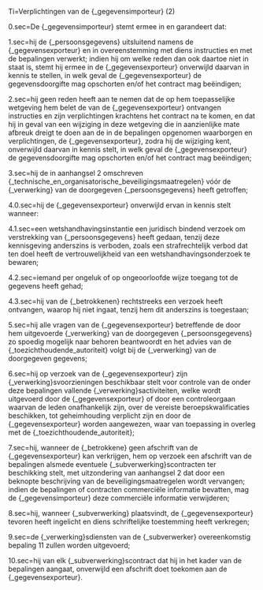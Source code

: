 Ti=Verplichtingen van de {_gegevensimporteur}  (2)

0.sec=De {_gegevensimporteur} stemt ermee in en garandeert dat:

1.sec=hij de {_persoonsgegevens} uitsluitend namens de {_gegevensexporteur} en in overeenstemming met diens instructies en met de bepalingen verwerkt; indien hij om welke reden dan ook daartoe niet in staat is, stemt hij ermee in de {_gegevensexporteur} onverwijld daarvan in kennis te stellen, in welk geval de {_gegevensexporteur} de gegevensdoorgifte mag opschorten en/of het contract mag beëindigen;

2.sec=hij geen reden heeft aan te nemen dat de op hem toepasselijke wetgeving hem belet de van de {_gegevensexporteur} ontvangen instructies en zijn verplichtingen krachtens het contract na te komen, en dat hij in geval van een wijziging in deze wetgeving die in aanzienlijke mate afbreuk dreigt te doen aan de in de bepalingen opgenomen waarborgen en verplichtingen, de {_gegevensexporteur}, zodra hij de wijziging kent, onverwijld daarvan in kennis stelt, in welk geval de {_gegevensexporteur} de gegevensdoorgifte mag opschorten en/of het contract mag beëindigen;

3.sec=hij de in aanhangsel 2 omschreven {_technische_en_organisatorische_beveiligingsmaatregelen} vóór de {_verwerking} van de doorgegeven {_persoonsgegevens} heeft getroffen;

4.0.sec=hij de {_gegevensexporteur} onverwijld ervan in kennis stelt wanneer:

4.1.sec=een wetshandhavingsinstantie een juridisch bindend verzoek om verstrekking van {_persoonsgegevens} heeft gedaan, tenzij deze kennisgeving anderszins is verboden, zoals een strafrechtelijk verbod dat ten doel heeft de vertrouwelijkheid van een wetshandhavingsonderzoek te bewaren;

4.2.sec=iemand per ongeluk of op ongeoorloofde wijze toegang tot de gegevens heeft gehad;

4.3.sec=hij van de {_betrokkenen} rechtstreeks een verzoek heeft ontvangen, waarop hij niet ingaat, tenzij hem dit anderszins is toegestaan;

5.sec=hij alle vragen van de {_gegevensexporteur} betreffende de door hem uitgevoerde {_verwerking} van de doorgegeven {_persoonsgegevens} zo spoedig mogelijk naar behoren beantwoordt en het advies van de {_toezichthoudende_autoriteit} volgt bij de {_verwerking} van de doorgegeven gegevens;

6.sec=hij op verzoek van de {_gegevensexporteur} zijn {_verwerking}svoorzieningen beschikbaar stelt voor controle van de onder deze bepalingen vallende {_verwerking}sactiviteiten, welke wordt uitgevoerd door de {_gegevensexporteur} of door een controleorgaan waarvan de leden onafhankelijk zijn, over de vereiste beroepskwalificaties beschikken, tot geheimhouding verplicht zijn en door de {_gegevensexporteur} worden aangewezen, waar van toepassing in overleg met de {_toezichthoudende_autoriteit};

7.sec=hij, wanneer de {_betrokkene} geen afschrift van de {_gegevensexporteur} kan verkrijgen, hem op verzoek een afschrift van de bepalingen alsmede eventuele {_subverwerking}scontracten ter beschikking stelt, met uitzondering van aanhangsel 2 dat door een beknopte beschrijving van de beveiligingsmaatregelen wordt vervangen; indien de bepalingen of contracten commerciële informatie bevatten, mag de {_gegevensimporteur} deze commerciële informatie verwijderen;

8.sec=hij, wanneer {_subverwerking} plaatsvindt, de {_gegevensexporteur} tevoren heeft ingelicht en diens schriftelijke toestemming heeft verkregen;

9.sec=de {_verwerking}sdiensten van de {_subverwerker} overeenkomstig bepaling 11 zullen worden uitgevoerd;

10.sec=hij van elk {_subverwerking}scontract dat hij in het kader van de bepalingen aangaat, onverwijld een afschrift doet toekomen aan de {_gegevensexporteur}.